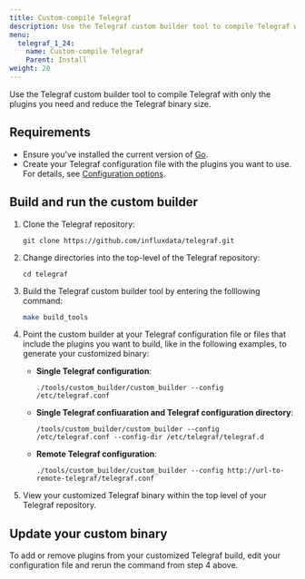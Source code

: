 ```yaml
---
title: Custom-compile Telegraf
description: Use the Telegraf custom builder tool to compile Telegraf with only the plugins you need and reduce the Telegraf binary size. 
menu:
  telegraf_1_24:
    name: Custom-compile Telegraf
    Parent: Install
weight: 20
---
```

Use the Telegraf custom builder tool to compile Telegraf with only the plugins you need and reduce the Telegraf binary size.

## Requirements

- Ensure you've installed the current version of [Go](https://go.dev/). 
- Create your Telegraf configuration file with the plugins you want to use. For details, see [Configuration options](/telegraf/v1.24/configuration/).

## Build and run the custom builder

1. Clone the Telegraf repository:
    ```
    git clone https://github.com/influxdata/telegraf.git
    ```
2. Change directories into the top-level of the Telegraf repository:
    ```
    cd telegraf
    ```
3. Build the Telegraf custom builder tool by entering the folllowing command:
    ```sh
    make build_tools
    ```
4. Point the custom builder at your Telegraf configuration file or files that include the plugins you want to build, like in the following examples, to generate your customized binary:
    - **Single Telegraf configuration**: 
        ```
        ./tools/custom_builder/custom_builder --config /etc/telegraf.conf
        ```
    - **Single Telegraf confiuaration and Telegraf configuration directory**: 
        ```
        /tools/custom_builder/custom_builder --config
        /etc/telegraf.conf --config-dir /etc/telegraf/telegraf.d
        ```
    - **Remote Telegraf configuration**:
        ```
        ./tools/custom_builder/custom_builder --config http://url-to-remote-telegraf/telegraf.conf
        ```

5. View your customized Telegraf binary within the top level of your Telegraf repository.

## Update your custom binary

To add or remove plugins from your customized Telegraf build, edit your configuration file and rerun the command from step 4 above. 